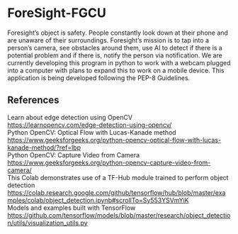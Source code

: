 # ForeSight-FGCU

Foresight’s object is safety. People constantly look down at their phone and are unaware of their surroundings. Foresight’s mission is to tap into a person’s camera, see obstacles around them, use AI to detect if there is a potential problem and if there is, notify the person via notification. We are currently developing this program in python to work with a webcam plugged into a computer with plans to expand this to work on a mobile device. This application is being developed following the PEP-8 Guidelines.

## References
Learn about edge detection using OpenCV <br /> 
https://learnopencv.com/edge-detection-using-opencv/ <br /> 
Python OpenCV: Optical Flow with Lucas-Kanade method <br /> 
https://www.geeksforgeeks.org/python-opencv-optical-flow-with-lucas-kanade-method/?ref=lbp <br /> 
Python OpenCV: Capture Video from Camera <br /> 
https://www.geeksforgeeks.org/python-opencv-capture-video-from-camera/ <br /> 
This Colab demonstrates use of a TF-Hub module trained to perform object detection <br /> 
https://colab.research.google.com/github/tensorflow/hub/blob/master/examples/colab/object_detection.ipynb#scrollTo=Sy553YSVmYiK <br /> 
Models and examples built with TensorFlow <br /> 
https://github.com/tensorflow/models/blob/master/research/object_detection/utils/visualization_utils.py <br /> 
